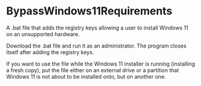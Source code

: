 # BypassWindows11Requirements
A .bat file that adds the registry keys allowing a user to install Windows 11 on an unsupported hardware.

Download the .bat file and run it as an administrator. The program closes itself after adding the registry keys.

If you want to use the file while the Windows 11 installer is running (installing a fresh copy), put the file either on an external drive or a partition that Windows 11 is not about to be installed onto, but on another one.
